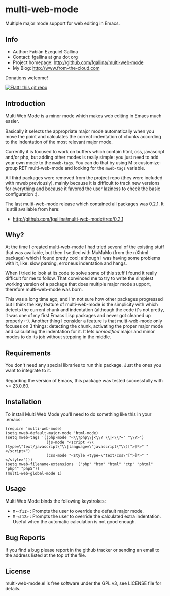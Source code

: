 # multi-web-mode

Multiple major mode support for web editing in Emacs.

## Info

+ Author: Fabián Ezequiel Gallina
+ Contact: fgallina at gnu dot org
+ Project homepage: http://github.com/fgallina/multi-web-mode
+ My Blog: http://www.from-the-cloud.com

Donations welcome!

[![Flattr this git repo](http://api.flattr.com/button/flattr-badge-large.png)](https://flattr.com/submit/auto?user_id=fgallina&url=https://github.com/fgallina/multi-web-mode&title=multi-web-mode&language=en_GB&tags=github&category=software)

## Introduction

Multi Web Mode is a minor mode which makes web editing in Emacs much
easier.

Basically it selects the appropriate major mode automatically when you
move the point and calculates the correct indentation of chunks
according to the indentation of the most relevant major mode.

Currently it is focused to work on buffers which contain html, css,
javascript and/or php, but adding other modes is really simple: you
just need to add your own mode to the `mweb-tags`. You can do that by
using M-x customize-group RET multi-web-mode and looking for the
`mweb-tags` variable.

All third packages were removed from the project repo (they were
included with mweb previously), mainly because it is difficult to
track new versions for everything and because it favored the user
laziness to check the basic configuration :).

The last multi-web-mode release which contained all packages was
0.2.1. It is still available from here:

+ http://github.com/fgallina/multi-web-mode/tree/0.2.1

## Why?

At the time I created multi-web-mode I had tried several of the
existing stuff that was available, but then I settled with MuMaMo
(from the nXhtml package) which I found pretty cool; although I was
having some problems with it, like: slow parsing, erroneus indentation
and hangs.

When I tried to look at its code to solve some of this stuff I found
it really difficult for me to follow. That convinced me to try to
write the simplest working version of a package that does multiple
major mode support, therefore multi-web-mode was born.

This was a long time ago, and I'm not sure how other packages
progressed but I think the key feature of multi-web-mode is the
simplicity with which detects the current chunk and indentation
(although the code it's not pretty, it was one of my first Emacs Lisp
packages and never got cleaned up properly :-). Another thing I
consider a feature is that multi-web-mode only focuses on 3 things:
detecting the chunk, activating the proper major mode and calculating
the indentation for it. It lets *unmodified* major and minor modes to
do its job without stepping in the middle.

## Requirements

You don't need any special libraries to run this package. Just the
ones you want to integrate to it.

Regarding the version of Emacs, this package was tested successfully
with >= 23.0.60.

## Installation

To install Multi Web Mode you'll need to do something like this in
your .emacs:

```emacs-lisp
(require 'multi-web-mode)
(setq mweb-default-major-mode 'html-mode)
(setq mweb-tags '((php-mode "<\\?php\\|<\\? \\|<\\?=" "\\?>")
                  (js-mode "<script +\\(type=\"text/javascript\"\\|language=\"javascript\"\\)[^>]*>" "</script>")
                  (css-mode "<style +type=\"text/css\"[^>]*>" "</style>")))
(setq mweb-filename-extensions '("php" "htm" "html" "ctp" "phtml" "php4" "php5"))
(multi-web-global-mode 1)
```

## Usage

Multi Web Mode binds the following keystrokes:

+ `M-<f11>` : Prompts the user to override the default major mode.
+ `M-<f12>` : Prompts the user to override the calculated extra
  indentation. Useful when the automatic calculation is not good
  enough.

## Bug Reports

If you find a bug please report in the github tracker or sending an
email to the address listed at the top of the file.

## License

multi-web-mode.el is free software under the GPL v3, see LICENSE file
for details.
